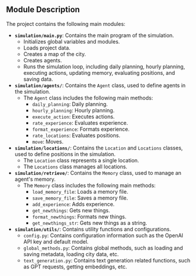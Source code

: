 ## Module Description

The project contains the following main modules:

*   **`simulation/main.py`**: Contains the main program of the simulation.
    *   Initializes global variables and modules.
    *   Loads project data.
    *   Creates a map of the city.
    *   Creates agents.
    *   Runs the simulation loop, including daily planning, hourly planning, executing actions, updating memory, evaluating positions, and saving data.
*   **`simulation/agents/`**: Contains the `Agent` class, used to define agents in the simulation.
    *   The `Agent` class includes the following main methods:
        *   `daily_planning`: Daily planning.
        *   `hourly_planning`: Hourly planning.
        *   `execute_action`: Executes actions.
        *   `rate_experience`: Evaluates experience.
        *   `format_experience`: Formats experience.
        *   `rate_locations`: Evaluates positions.
        *   `move`: Moves.
*   **`simulation/locations/`**: Contains the `Location` and `Locations` classes, used to define positions in the simulation.
    *   The `Location` class represents a single location.
    *   The `Locations` class manages all locations.
*   **`simulation/retrieve/`**: Contains the `Memory` class, used to manage an agent's memory.
    *   The `Memory` class includes the following main methods:
        *   `load_memory_file`: Loads a memory file.
        *   `save_memory_file`: Saves a memory file.
        *   `add_experience`: Adds experience.
        *   `get_newthings`: Gets new things.
        *   `format_newthings`: Formats new things.
        *   `get_newthings_str`: Gets new things as a string.
*   **`simulation/utils/`**: Contains utility functions and configurations.
    *   `config.py`: Contains configuration information such as the OpenAI API key and default model.
    *   `global_methods.py`: Contains global methods, such as loading and saving metadata, loading city data, etc.
    *   `text_generation.py`: Contains text generation related functions, such as GPT requests, getting embeddings, etc.